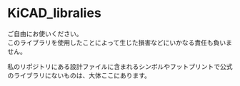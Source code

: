 # KiCAD_libralies
ご自由にお使いください。  
このライブラリを使用したことによって生じた損害などにいかなる責任も負いません。  
  
私のリポジトリにある設計ファイルに含まれるシンボルやフットプリントで公式のライブラリにないものは、大体ここにあります。  
